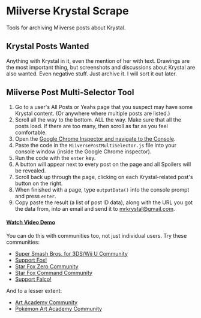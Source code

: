 # Miiverse Krystal Scrape

Tools for archiving Miiverse posts about Krystal.



## Krystal Posts Wanted

Anything with Krystal in it, even the mention of her with text. Drawings are the most important thing, but screenshots and discussions about Krystal are also wanted. Even negative stuff. Just archive it. I will sort it out later.



## Miiverse Post Multi-Selector Tool

1. Go to a user's All Posts or Yeahs page that you suspect may have some Krystal content. (Or anywhere where multiple posts are listed.)
2. Scroll all the way to the bottom. ALL the way. Make sure that all the posts load. If there are too many, then scroll as far as you feel comfortable.
3. Open the [Google Chrome Inspector and navigate to the Console](https://developers.google.com/web/tools/chrome-devtools/).
4. Paste the code in the `MiiversePostMultiSelector.js` file into your console window (inside the Google Chrome inspector).
5. Run the code with the `enter` key.
6. A button will appear next to every post on the page and all Spoilers will be revealed.
7. Scroll back up through the page, clicking on each Krystal-related post's button on the right.
8. When finished with a page, type `outputData()` into the console prompt and press `enter`.
9. Copy paste the result (a list of post ID data), along with the URL you got the data from, into an email and send it to [mrkrystal@gmail.com](mailto:mrkrystal@gmail.com).

#### [Watch Video Demo](https://youtu.be/O2HYYpRJhbk)

You can do this with communities too, not just individual users. Try these communities:

* [Super Smash Bros. for 3DS/Wii U Community](https://miiverse.nintendo.net/titles/14866558073037299863/14866558073037299866)
* [Support Fox!](https://miiverse.nintendo.net/titles/14866558073037299863/14866558073691937507)
* [Star Fox Zero Community](https://miiverse.nintendo.net/titles/6437256808954817765/6437256808954817771)
* [Star Fox Command Community](https://miiverse.nintendo.net/titles/3626946842045802246/3626946842045802271)
* [Support Falco!](https://miiverse.nintendo.net/titles/14866558073037299863/14866558073691938341)

And to a lesser extent:

* [Art Academy Community](https://miiverse.nintendo.net/titles/14866558073056522093/14866558073056522099)
* [Pokémon Art Academy Community](https://miiverse.nintendo.net/titles/14866558073457096088/14866558073457096100)